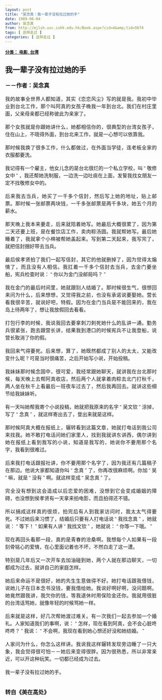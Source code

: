 ```yaml
---
layout: post
title: "吴念真：我一辈子没有拉过她的手"
date: 1989-06-04
author: 吴念真
from: http://mjlsh.usc.cuhk.edu.hk/Book.aspx?cid=4&amp;tid=5674
tags: [ 这样走过 ]
categories: [ 这样走过 ]
---
```


<div style="margin: 15px 10px 10px 0px;">
<div>
<span id="ctl00_ContentPlaceHolder1_chapter1_SubjectLabel" style="font-weight:bold;text-decoration:underline;">
   分类： 电影, 台湾
  </span>
</div>
<div>
<b>
<font size="5">
<br/>
</font>
</b>
</div>
<div>
<p class="p2" style='margin: 0px; text-align: justify; font-variant-numeric: normal; font-variant-east-asian: normal; font-stretch: normal; line-height: normal; font-family: "PingFang SC";'>
<span class="s1" style="font-kerning: none;">
<b>
<font size="5">
      我一辈子没有拉过她的手
     </font>
</b>
</span>
</p>
<p class="p1" style="margin: 0px; text-align: justify; font-variant-numeric: normal; font-variant-east-asian: normal; font-stretch: normal; line-height: normal; font-family: Helvetica; min-height: 19px;">
<b>
<font size="4">
<span class="s1" style="font-kerning: none;">
</span>
<br/>
</font>
</b>
</p>
<p class="p2" style='margin: 0px; text-align: justify; font-variant-numeric: normal; font-variant-east-asian: normal; font-stretch: normal; line-height: normal; font-family: "PingFang SC";'>
<span class="s1" style="font-kerning: none;">
<b style="">
<font size="4">
      －－作者：吴念真
     </font>
</b>
</span>
</p>
<p class="p1" style="margin: 0px; text-align: justify; font-variant-numeric: normal; font-variant-east-asian: normal; font-stretch: normal; font-size: 16px; line-height: normal; font-family: Helvetica; min-height: 19px;">
<span class="s1" style="font-kerning: none;">
</span>
<br/>
</p>
<p class="p2" style='margin: 0px; text-align: justify; font-variant-numeric: normal; font-variant-east-asian: normal; font-stretch: normal; font-size: 16px; line-height: normal; font-family: "PingFang SC";'>
<span class="s1" style="font-kerning: none;">
    我的故事全世界人都知道，其实《恋恋风尘》写的就是我。我初中毕业到台北工作，那个叫阿真的女孩子晚我一年到台北。我们在村庄里面，父亲母亲都已经称彼此为亲家了。
   </span>
</p>
<p class="p1" style="margin: 0px; text-align: justify; font-variant-numeric: normal; font-variant-east-asian: normal; font-stretch: normal; font-size: 16px; line-height: normal; font-family: Helvetica; min-height: 19px;">
<span class="s1" style="font-kerning: none;">
</span>
<br/>
</p>
<p class="p2" style='margin: 0px; text-align: justify; font-variant-numeric: normal; font-variant-east-asian: normal; font-stretch: normal; font-size: 16px; line-height: normal; font-family: "PingFang SC";'>
<span class="s1" style="font-kerning: none;">
    那个女孩就是你跟她讲什么，她都相信你的，很典型的台湾女孩子，住在山上，不晓得外面，到台北来工作，就是一心想可以依靠我。
   </span>
</p>
<p class="p1" style="margin: 0px; text-align: justify; font-variant-numeric: normal; font-variant-east-asian: normal; font-stretch: normal; font-size: 16px; line-height: normal; font-family: Helvetica; min-height: 19px;">
<span class="s1" style="font-kerning: none;">
</span>
<br/>
</p>
<p class="p2" style='margin: 0px; text-align: justify; font-variant-numeric: normal; font-variant-east-asian: normal; font-stretch: normal; font-size: 16px; line-height: normal; font-family: "PingFang SC";'>
<span class="s1" style="font-kerning: none;">
    那时候我换了很多工作，什么都做过，在外面当学徒，连老板全家的衣服都要洗。
   </span>
</p>
<p class="p1" style="margin: 0px; text-align: justify; font-variant-numeric: normal; font-variant-east-asian: normal; font-stretch: normal; font-size: 16px; line-height: normal; font-family: Helvetica; min-height: 19px;">
<span class="s1" style="font-kerning: none;">
</span>
<br/>
</p>
<p class="p2" style='margin: 0px; text-align: justify; font-variant-numeric: normal; font-variant-east-asian: normal; font-stretch: normal; font-size: 16px; line-height: normal; font-family: "PingFang SC";'>
<span class="s1" style="font-kerning: none;">
    我记得有一个雇主，他女儿念的是台北很烂的一个私立学校，叫
   </span>
<span class="s2" style="font-variant-numeric: normal; font-variant-east-asian: normal; font-stretch: normal; line-height: normal; font-family: Helvetica; font-kerning: none;">
    “
   </span>
<span class="s1" style="font-kerning: none;">
    敬修女中
   </span>
<span class="s2" style="font-variant-numeric: normal; font-variant-east-asian: normal; font-stretch: normal; line-height: normal; font-family: Helvetica; font-kerning: none;">
    ”
   </span>
<span class="s1" style="font-kerning: none;">
    ，我还帮她洗制服，一边洗一边吐痰在上面，发誓我找女朋友一定不找敬修女中的。
   </span>
</p>
<p class="p1" style="margin: 0px; text-align: justify; font-variant-numeric: normal; font-variant-east-asian: normal; font-stretch: normal; font-size: 16px; line-height: normal; font-family: Helvetica; min-height: 19px;">
<span class="s1" style="font-kerning: none;">
</span>
<br/>
</p>
<p class="p2" style='margin: 0px; text-align: justify; font-variant-numeric: normal; font-variant-east-asian: normal; font-stretch: normal; font-size: 16px; line-height: normal; font-family: "PingFang SC";'>
<span class="s1" style="font-kerning: none;">
    后来我去当兵，她买了一千多个信封，然后写上她的地址，贴上邮票。那时候一张邮票两块钱，一千多张邮票是两千多块，她五个月的薪水。
   </span>
</p>
<p class="p1" style="margin: 0px; text-align: justify; font-variant-numeric: normal; font-variant-east-asian: normal; font-stretch: normal; font-size: 16px; line-height: normal; font-family: Helvetica; min-height: 19px;">
<span class="s1" style="font-kerning: none;">
</span>
<br/>
</p>
<p class="p2" style='margin: 0px; text-align: justify; font-variant-numeric: normal; font-variant-east-asian: normal; font-stretch: normal; font-size: 16px; line-height: normal; font-family: "PingFang SC";'>
<span class="s1" style="font-kerning: none;">
    那天晚上我本来要走，后来就陪着她写。她最后大概很累了，因为第二天还要上班，是在餐饮店工作，卖肉粽汤圆。我就帮她写。最后她睡着了，我就拿个小棉被帮她盖起来。写到第二天起来，我写完了，就把信封捆好带去当兵。
   </span>
</p>
<p class="p1" style="margin: 0px; text-align: justify; font-variant-numeric: normal; font-variant-east-asian: normal; font-stretch: normal; font-size: 16px; line-height: normal; font-family: Helvetica; min-height: 19px;">
<span class="s1" style="font-kerning: none;">
</span>
<br/>
</p>
<p class="p2" style='margin: 0px; text-align: justify; font-variant-numeric: normal; font-variant-east-asian: normal; font-stretch: normal; font-size: 16px; line-height: normal; font-family: "PingFang SC";'>
<span class="s1" style="font-kerning: none;">
    最后侯孝贤拍了我们一起写信封，其它的他就删掉了，因为觉得太煽情了，而且没有人相信。我扛着一千多个信封去当兵，去金门要坐船，宪兵检查时说：
   </span>
<span class="s2" style="font-variant-numeric: normal; font-variant-east-asian: normal; font-stretch: normal; line-height: normal; font-family: Helvetica; font-kerning: none;">
    “
   </span>
<span class="s1" style="font-kerning: none;">
    你以为金门没邮局吗？
   </span>
<span class="s2" style="font-variant-numeric: normal; font-variant-east-asian: normal; font-stretch: normal; line-height: normal; font-family: Helvetica; font-kerning: none;">
    ”
   </span>
</p>
<p class="p1" style="margin: 0px; text-align: justify; font-variant-numeric: normal; font-variant-east-asian: normal; font-stretch: normal; font-size: 16px; line-height: normal; font-family: Helvetica; min-height: 19px;">
<span class="s1" style="font-kerning: none;">
</span>
<br/>
</p>
<p class="p2" style='margin: 0px; text-align: justify; font-variant-numeric: normal; font-variant-east-asian: normal; font-stretch: normal; font-size: 16px; line-height: normal; font-family: "PingFang SC";'>
<span class="s1" style="font-kerning: none;">
    我在金门的最后时间里，她就跟别人结婚了。那时候很生气，很想回来问为什么，后来想想，又觉得我之前，也没有承诺说要娶她。营长看我很辛苦，就说好吧，特假。因为在金门当兵是不能回来的，我在岛上待两年了，想让我放假回去看看。
   </span>
</p>
<p class="p1" style="margin: 0px; text-align: justify; font-variant-numeric: normal; font-variant-east-asian: normal; font-stretch: normal; font-size: 16px; line-height: normal; font-family: Helvetica; min-height: 19px;">
<span class="s1" style="font-kerning: none;">
</span>
<br/>
</p>
<p class="p2" style='margin: 0px; text-align: justify; font-variant-numeric: normal; font-variant-east-asian: normal; font-stretch: normal; font-size: 16px; line-height: normal; font-family: "PingFang SC";'>
<span class="s1" style="font-kerning: none;">
    打包行李的时候，我说我回去要拿刺刀刺死她什么的乱讲一通。勤务兵很紧张，跑去跟营长讲，结果我到港口的时候宪兵不让我登船，说营长取消了你的假。
   </span>
</p>
<p class="p1" style="margin: 0px; text-align: justify; font-variant-numeric: normal; font-variant-east-asian: normal; font-stretch: normal; font-size: 16px; line-height: normal; font-family: Helvetica; min-height: 19px;">
<span class="s1" style="font-kerning: none;">
</span>
<br/>
</p>
<p class="p2" style='margin: 0px; text-align: justify; font-variant-numeric: normal; font-variant-east-asian: normal; font-stretch: normal; font-size: 16px; line-height: normal; font-family: "PingFang SC";'>
<span class="s1" style="font-kerning: none;">
    我回来气得要死。后来想，算了，她既然都成了别人的太太，又能改变什么呢？可是当时很痛苦，之后开始写小说，开始投稿。
   </span>
</p>
<p class="p1" style="margin: 0px; text-align: justify; font-variant-numeric: normal; font-variant-east-asian: normal; font-stretch: normal; font-size: 16px; line-height: normal; font-family: Helvetica; min-height: 19px;">
<span class="s1" style="font-kerning: none;">
</span>
<br/>
</p>
<p class="p2" style='margin: 0px; text-align: justify; font-variant-numeric: normal; font-variant-east-asian: normal; font-stretch: normal; font-size: 16px; line-height: normal; font-family: "PingFang SC";'>
<span class="s1" style="font-kerning: none;">
    我妹妹那时候念国中，很可爱，我经常跟她聊天，就讲我在台北那时候，每天晚上去帮阿真收店，然后两个人就拿着肉粽去北门打秋千，两人坐在秋千上看最后一班夜车过去了，然后我再回去。就讲这些细节给我妹妹听。
   </span>
</p>
<p class="p1" style="margin: 0px; text-align: justify; font-variant-numeric: normal; font-variant-east-asian: normal; font-stretch: normal; font-size: 16px; line-height: normal; font-family: Helvetica; min-height: 19px;">
<span class="s1" style="font-kerning: none;">
</span>
<br/>
</p>
<p class="p2" style='margin: 0px; text-align: justify; font-variant-numeric: normal; font-variant-east-asian: normal; font-stretch: normal; font-size: 16px; line-height: normal; font-family: "PingFang SC";'>
<span class="s1" style="font-kerning: none;">
    有一天叫她帮我寄个小说投稿，她就把我原来的名字
   </span>
<span class="s2" style="font-variant-numeric: normal; font-variant-east-asian: normal; font-stretch: normal; line-height: normal; font-family: Helvetica; font-kerning: none;">
    “
   </span>
<span class="s1" style="font-kerning: none;">
    吴文钦
   </span>
<span class="s2" style="font-variant-numeric: normal; font-variant-east-asian: normal; font-stretch: normal; line-height: normal; font-family: Helvetica; font-kerning: none;">
    ”
   </span>
<span class="s1" style="font-kerning: none;">
    涂掉，写了
   </span>
<span class="s2" style="font-variant-numeric: normal; font-variant-east-asian: normal; font-stretch: normal; line-height: normal; font-family: Helvetica; font-kerning: none;">
    “
   </span>
<span class="s1" style="font-kerning: none;">
    念真
   </span>
<span class="s2" style="font-variant-numeric: normal; font-variant-east-asian: normal; font-stretch: normal; line-height: normal; font-family: Helvetica; font-kerning: none;">
    ”
   </span>
<span class="s1" style="font-kerning: none;">
    ，就这样寄出去了，登出来就是这样。
   </span>
</p>
<p class="p1" style="margin: 0px; text-align: justify; font-variant-numeric: normal; font-variant-east-asian: normal; font-stretch: normal; font-size: 16px; line-height: normal; font-family: Helvetica; min-height: 19px;">
<span class="s1" style="font-kerning: none;">
</span>
<br/>
</p>
<p class="p2" style='margin: 0px; text-align: justify; font-variant-numeric: normal; font-variant-east-asian: normal; font-stretch: normal; font-size: 16px; line-height: normal; font-family: "PingFang SC";'>
<span class="s1" style="font-kerning: none;">
    那时候阿真大概在报纸上，辗转看到这篇文章，她就打电话到我公司来找我。她不敢打电话问她们家里人，找到我就讲东讲西，偶尔讲到她在报纸上看到我写的小说，知道是我写的，她说你不要用那个名字，我看到很难过。
   </span>
</p>
<p class="p1" style="margin: 0px; text-align: justify; font-variant-numeric: normal; font-variant-east-asian: normal; font-stretch: normal; font-size: 16px; line-height: normal; font-family: Helvetica; min-height: 19px;">
<span class="s1" style="font-kerning: none;">
</span>
<br/>
</p>
<p class="p2" style='margin: 0px; text-align: justify; font-variant-numeric: normal; font-variant-east-asian: normal; font-stretch: normal; font-size: 16px; line-height: normal; font-family: "PingFang SC";'>
<span class="s1" style="font-kerning: none;">
    后来我打电话跟报社讲，你不要用那个名字了，因为我还有几篇稿子在那边。他说大家都知道你叫
   </span>
<span class="s2" style="font-variant-numeric: normal; font-variant-east-asian: normal; font-stretch: normal; line-height: normal; font-family: Helvetica; font-kerning: none;">
    “
   </span>
<span class="s1" style="font-kerning: none;">
    念真
   </span>
<span class="s2" style="font-variant-numeric: normal; font-variant-east-asian: normal; font-stretch: normal; line-height: normal; font-family: Helvetica; font-kerning: none;">
    ”
   </span>
<span class="s1" style="font-kerning: none;">
    了，你再改很麻烦啊。你加
   </span>
<span class="s2" style="font-variant-numeric: normal; font-variant-east-asian: normal; font-stretch: normal; line-height: normal; font-family: Helvetica; font-kerning: none;">
    “
   </span>
<span class="s1" style="font-kerning: none;">
    吴
   </span>
<span class="s2" style="font-variant-numeric: normal; font-variant-east-asian: normal; font-stretch: normal; line-height: normal; font-family: Helvetica; font-kerning: none;">
    ”
   </span>
<span class="s1" style="font-kerning: none;">
    嘛，就是
   </span>
<span class="s2" style="font-variant-numeric: normal; font-variant-east-asian: normal; font-stretch: normal; line-height: normal; font-family: Helvetica; font-kerning: none;">
    “
   </span>
<span class="s1" style="font-kerning: none;">
    没有
   </span>
<span class="s2" style="font-variant-numeric: normal; font-variant-east-asian: normal; font-stretch: normal; line-height: normal; font-family: Helvetica; font-kerning: none;">
    ”
   </span>
<span class="s1" style="font-kerning: none;">
    啊。就这样变成
   </span>
<span class="s2" style="font-variant-numeric: normal; font-variant-east-asian: normal; font-stretch: normal; line-height: normal; font-family: Helvetica; font-kerning: none;">
    “
   </span>
<span class="s1" style="font-kerning: none;">
    吴念真
   </span>
<span class="s2" style="font-variant-numeric: normal; font-variant-east-asian: normal; font-stretch: normal; line-height: normal; font-family: Helvetica; font-kerning: none;">
    ”
   </span>
<span class="s1" style="font-kerning: none;">
    了。
   </span>
</p>
<p class="p1" style="margin: 0px; text-align: justify; font-variant-numeric: normal; font-variant-east-asian: normal; font-stretch: normal; font-size: 16px; line-height: normal; font-family: Helvetica; min-height: 19px;">
<span class="s1" style="font-kerning: none;">
</span>
<br/>
</p>
<p class="p2" style='margin: 0px; text-align: justify; font-variant-numeric: normal; font-variant-east-asian: normal; font-stretch: normal; font-size: 16px; line-height: normal; font-family: "PingFang SC";'>
<span class="s1" style="font-kerning: none;">
    完全没有想到这会造成以后恋爱的困难，没想到它会变成婚姻的障碍，也没想到侯孝贤有一天拿来拍电影，而且拍得还不错。
   </span>
</p>
<p class="p1" style="margin: 0px; text-align: justify; font-variant-numeric: normal; font-variant-east-asian: normal; font-stretch: normal; font-size: 16px; line-height: normal; font-family: Helvetica; min-height: 19px;">
<span class="s1" style="font-kerning: none;">
</span>
<br/>
</p>
<p class="p2" style='margin: 0px; text-align: justify; font-variant-numeric: normal; font-variant-east-asian: normal; font-stretch: normal; font-size: 16px; line-height: normal; font-family: "PingFang SC";'>
<span class="s1" style="font-kerning: none;">
    所以搞成这样真的很烦，拍完后有人到我家访问时，我太太气得要死。不过她后来习惯了，结婚后只要有人打电话说
   </span>
<span class="s2" style="font-variant-numeric: normal; font-variant-east-asian: normal; font-stretch: normal; line-height: normal; font-family: Helvetica; font-kerning: none;">
    “
   </span>
<span class="s1" style="font-kerning: none;">
    我找念真
   </span>
<span class="s2" style="font-variant-numeric: normal; font-variant-east-asian: normal; font-stretch: normal; line-height: normal; font-family: Helvetica; font-kerning: none;">
    ”
   </span>
<span class="s1" style="font-kerning: none;">
    ，她就说：
   </span>
<span class="s2" style="font-variant-numeric: normal; font-variant-east-asian: normal; font-stretch: normal; line-height: normal; font-family: Helvetica; font-kerning: none;">
    “
   </span>
<span class="s1" style="font-kerning: none;">
    等下！
   </span>
<span class="s2" style="font-variant-numeric: normal; font-variant-east-asian: normal; font-stretch: normal; line-height: normal; font-family: Helvetica; font-kerning: none;">
    ”
   </span>
<span class="s1" style="font-kerning: none;">
    如果有人讲
   </span>
<span class="s2" style="font-variant-numeric: normal; font-variant-east-asian: normal; font-stretch: normal; line-height: normal; font-family: Helvetica; font-kerning: none;">
    “
   </span>
<span class="s1" style="font-kerning: none;">
    我找文钦
   </span>
<span class="s2" style="font-variant-numeric: normal; font-variant-east-asian: normal; font-stretch: normal; line-height: normal; font-family: Helvetica; font-kerning: none;">
    ”
   </span>
<span class="s1" style="font-kerning: none;">
    ，她就说：
   </span>
<span class="s2" style="font-variant-numeric: normal; font-variant-east-asian: normal; font-stretch: normal; line-height: normal; font-family: Helvetica; font-kerning: none;">
    “
   </span>
<span class="s1" style="font-kerning: none;">
    你等一下哦。
   </span>
<span class="s2" style="font-variant-numeric: normal; font-variant-east-asian: normal; font-stretch: normal; line-height: normal; font-family: Helvetica; font-kerning: none;">
    ”
   </span>
</p>
<p class="p1" style="margin: 0px; text-align: justify; font-variant-numeric: normal; font-variant-east-asian: normal; font-stretch: normal; font-size: 16px; line-height: normal; font-family: Helvetica; min-height: 19px;">
<span class="s1" style="font-kerning: none;">
</span>
<br/>
</p>
<p class="p2" style='margin: 0px; text-align: justify; font-variant-numeric: normal; font-variant-east-asian: normal; font-stretch: normal; font-size: 16px; line-height: normal; font-family: "PingFang SC";'>
<span class="s1" style="font-kerning: none;">
    现在再回头看那一段，真的是青春的沧桑啊。我想每个人如果有一段刻骨铭心的爱情，在心里面记着也不坏，不然白走了这一遭。
   </span>
</p>
<p class="p1" style="margin: 0px; text-align: justify; font-variant-numeric: normal; font-variant-east-asian: normal; font-stretch: normal; font-size: 16px; line-height: normal; font-family: Helvetica; min-height: 19px;">
<span class="s1" style="font-kerning: none;">
</span>
<br/>
</p>
<p class="p2" style='margin: 0px; text-align: justify; font-variant-numeric: normal; font-variant-east-asian: normal; font-stretch: normal; font-size: 16px; line-height: normal; font-family: "PingFang SC";'>
<span class="s1" style="font-kerning: none;">
    特别是几年后又一次开车去加油碰到她，两个人就在那边聊天，一切都成为过去，就讲自己的家庭怎样。
   </span>
</p>
<p class="p1" style="margin: 0px; text-align: justify; font-variant-numeric: normal; font-variant-east-asian: normal; font-stretch: normal; font-size: 16px; line-height: normal; font-family: Helvetica; min-height: 19px;">
<span class="s1" style="font-kerning: none;">
</span>
<br/>
</p>
<p class="p2" style='margin: 0px; text-align: justify; font-variant-numeric: normal; font-variant-east-asian: normal; font-stretch: normal; font-size: 16px; line-height: normal; font-family: "PingFang SC";'>
<span class="s1" style="font-kerning: none;">
    她后来命运不是很好，她的先生生意做得不好。她打电话跟我借钱，说她儿子在日本念书没钱，要我借给她。我说好啊好啊，没问题啊。她竟然跟我讲，我欠你的钱，等我退休时用保险金还你。我就用很脏的台湾话骂她，就像年轻的时候骂她一样。
   </span>
</p>
<p class="p1" style="margin: 0px; text-align: justify; font-variant-numeric: normal; font-variant-east-asian: normal; font-stretch: normal; font-size: 16px; line-height: normal; font-family: Helvetica; min-height: 19px;">
<span class="s1" style="font-kerning: none;">
</span>
<br/>
</p>
<p class="p2" style='margin: 0px; text-align: justify; font-variant-numeric: normal; font-variant-east-asian: normal; font-stretch: normal; font-size: 16px; line-height: normal; font-family: "PingFang SC";'>
<span class="s1" style="font-kerning: none;">
    后来就是这样，好几次帮她渡过难关。有一次我们一起去参加一个婚礼。人家知道我们的事啊，说：
   </span>
<span class="s2" style="font-variant-numeric: normal; font-variant-east-asian: normal; font-stretch: normal; line-height: normal; font-family: Helvetica; font-kerning: none;">
    “
   </span>
<span class="s1" style="font-kerning: none;">
    怎样，现在看到阿真，会不会心脏咚咚咚？
   </span>
<span class="s2" style="font-variant-numeric: normal; font-variant-east-asian: normal; font-stretch: normal; line-height: normal; font-family: Helvetica; font-kerning: none;">
    ”
   </span>
<span class="s1" style="font-kerning: none;">
    我说：
   </span>
<span class="s2" style="font-variant-numeric: normal; font-variant-east-asian: normal; font-stretch: normal; line-height: normal; font-family: Helvetica; font-kerning: none;">
    “
   </span>
<span class="s1" style="font-kerning: none;">
    不会啊，我现在看到她心想还好没和她结婚。
   </span>
<span class="s2" style="font-variant-numeric: normal; font-variant-east-asian: normal; font-stretch: normal; line-height: normal; font-family: Helvetica; font-kerning: none;">
    ”
   </span>
</p>
<p class="p1" style="margin: 0px; text-align: justify; font-variant-numeric: normal; font-variant-east-asian: normal; font-stretch: normal; font-size: 16px; line-height: normal; font-family: Helvetica; min-height: 19px;">
<span class="s1" style="font-kerning: none;">
</span>
<br/>
</p>
<p class="p2" style='margin: 0px; text-align: justify; font-variant-numeric: normal; font-variant-east-asian: normal; font-stretch: normal; font-size: 16px; line-height: normal; font-family: "PingFang SC";'>
<span class="s1" style="font-kerning: none;">
    人家问为什么，你怎么这样讲。我说我这样辗转发现旁边睡了一只大象，我会觉得很可怕－－她后来变得很胖。因为很熟悉，所以非常亲近，可以开这种玩笑。一切都已经成为过去。
   </span>
</p>
<p class="p1" style="margin: 0px; text-align: justify; font-variant-numeric: normal; font-variant-east-asian: normal; font-stretch: normal; font-size: 16px; line-height: normal; font-family: Helvetica; min-height: 19px;">
<span class="s1" style="font-kerning: none;">
</span>
<br/>
</p>
<p class="p2" style='margin: 0px; text-align: justify; font-variant-numeric: normal; font-variant-east-asian: normal; font-stretch: normal; font-size: 16px; line-height: normal; font-family: "PingFang SC";'>
<span class="s1" style="font-kerning: none;">
    我一辈子没有拉过她的手。
   </span>
</p>
<p class="p1" style="margin: 0px; text-align: justify; font-variant-numeric: normal; font-variant-east-asian: normal; font-stretch: normal; font-size: 16px; line-height: normal; font-family: Helvetica; min-height: 19px;">
<span class="s1" style="font-kerning: none;">
</span>
<br/>
</p>
<p class="p1" style="margin: 0px; text-align: justify; font-variant-numeric: normal; font-variant-east-asian: normal; font-stretch: normal; line-height: normal; font-family: Helvetica; min-height: 19px;">
<b style="">
<font size="4">
<span class="s1" style="font-kerning: none;">
</span>
<br/>
</font>
</b>
</p>
<p class="p2" style='margin: 0px; text-align: justify; font-variant-numeric: normal; font-variant-east-asian: normal; font-stretch: normal; line-height: normal; font-family: "PingFang SC";'>
<span class="s1" style="font-kerning: none;">
<b style="">
<font size="4">
      转自《美在高处》
     </font>
</b>
</span>
</p>
</div>
</div>
